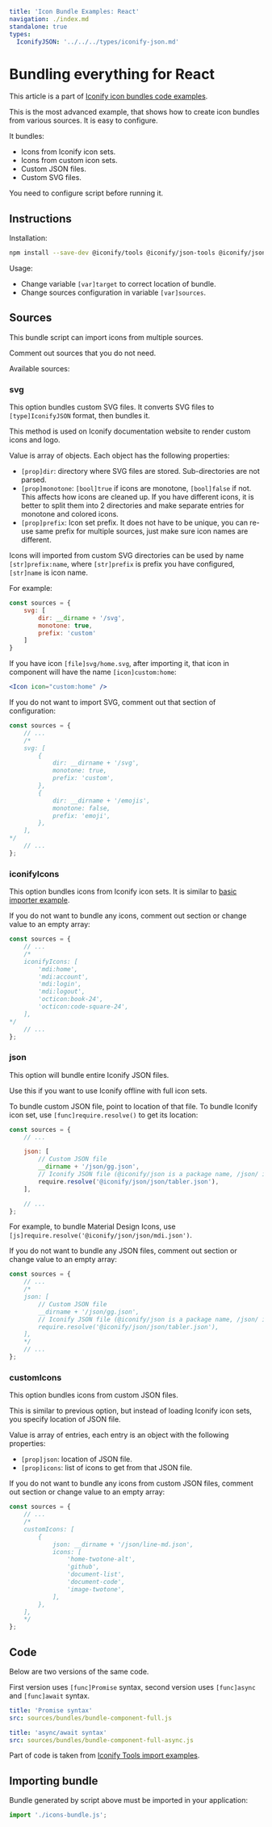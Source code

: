 ```yaml
title: 'Icon Bundle Examples: React'
navigation: ./index.md
standalone: true
types:
  IconifyJSON: '../../../types/iconify-json.md'
```

# Bundling everything for React

This article is a part of [Iconify icon bundles code examples](./index.md).

This is the most advanced example, that shows how to create icon bundles from various sources. It is easy to configure.

It bundles:

- Icons from Iconify icon sets.
- Icons from custom icon sets.
- Custom JSON files.
- Custom SVG files.

You need to configure script before running it.

## Instructions

Installation:

```bash
npm install --save-dev @iconify/tools @iconify/json-tools @iconify/json
```

Usage:

- Change variable `[var]target` to correct location of bundle.
- Change sources configuration in variable `[var]sources`.

## Sources

This bundle script can import icons from multiple sources.

Comment out sources that you do not need.

Available sources:

### svg

This option bundles custom SVG files. It converts SVG files to `[type]IconifyJSON` format, then bundles it.

This method is used on Iconify documentation website to render custom icons and logo.

Value is array of objects. Each object has the following properties:

- `[prop]dir`: directory where SVG files are stored. Sub-directories are not parsed.
- `[prop]monotone`: `[bool]true` if icons are monotone, `[bool]false` if not. This affects how icons are cleaned up. If you have different icons, it is better to split them into 2 directories and make separate entries for monotone and colored icons.
- `[prop]prefix`: Icon set prefix. It does not have to be unique, you can re-use same prefix for multiple sources, just make sure icon names are different.

Icons will imported from custom SVG directories can be used by name `[str]prefix:name`, where `[str]prefix` is prefix you have configured, `[str]name` is icon name.

For example:

```js
const sources = {
    svg: [
        dir: __dirname + '/svg',
        monotone: true,
        prefix: 'custom'
    ]
}
```

If you have icon `[file]svg/home.svg`, after importing it, that icon in component will have the name `[icon]custom:home`:

```jsx
<Icon icon="custom:home" />
```

If you do not want to import SVG, comment out that section of configuration:

```js
const sources = {
	// ...
	/*
	svg: [
		{
			dir: __dirname + '/svg',
			monotone: true,
			prefix: 'custom',
		},
		{
			dir: __dirname + '/emojis',
			monotone: false,
			prefix: 'emoji',
		},
	],
*/
	// ...
};
```

### iconifyIcons

This option bundles icons from Iconify icon sets. It is similar to [basic importer example](./react-simple.md).

If you do not want to bundle any icons, comment out section or change value to an empty array:

```js
const sources = {
	// ...
	/*
	iconifyIcons: [
		'mdi:home',
		'mdi:account',
		'mdi:login',
		'mdi:logout',
		'octicon:book-24',
		'octicon:code-square-24',
	],
*/
	// ...
};
```

### json

This option will bundle entire Iconify JSON files.

Use this if you want to use Iconify offline with full icon sets.

To bundle custom JSON file, point to location of that file. To bundle Iconify icon set, use `[func]require.resolve()` to get its location:

```js
const sources = {
	// ...

	json: [
		// Custom JSON file
		__dirname + '/json/gg.json',
		// Iconify JSON file (@iconify/json is a package name, /json/ is directory where files are, then filename)
		require.resolve('@iconify/json/json/tabler.json'),
	],

	// ...
};
```

For example, to bundle Material Design Icons, use `[js]require.resolve('@iconify/json/json/mdi.json')`.

If you do not want to bundle any JSON files, comment out section or change value to an empty array:

```js
const sources = {
	// ...
	/*
	json: [
		// Custom JSON file
		__dirname + '/json/gg.json',
		// Iconify JSON file (@iconify/json is a package name, /json/ is directory where files are, then filename)
		require.resolve('@iconify/json/json/tabler.json'),
	],
    */
	// ...
};
```

### customIcons

This option bundles icons from custom JSON files.

This is similar to previous option, but instead of loading Iconify icon sets, you specify location of JSON file.

Value is array of entries, each entry is an object with the following properties:

- `[prop]json`: location of JSON file.
- `[prop]icons`: list of icons to get from that JSON file.

If you do not want to bundle any icons from custom JSON files, comment out section or change value to an empty array:

```js
const sources = {
	// ...
	/*
	customIcons: [
		{
			json: __dirname + '/json/line-md.json',
			icons: [
				'home-twotone-alt',
				'github',
				'document-list',
				'document-code',
				'image-twotone',
			],
		},
	],
    */
};
```

## Code

Below are two versions of the same code.

First version uses `[func]Promise` syntax, second version uses `[func]async` and `[func]await` syntax.

```yaml
title: 'Promise syntax'
src: sources/bundles/bundle-component-full.js
```

```yaml
title: 'async/await syntax'
src: sources/bundles/bundle-component-full-async.js
```

Part of code is taken from [Iconify Tools import examples](../../../tools/node/import-mdi.md).

## Importing bundle

Bundle generated by script above must be imported in your application:

```js
import './icons-bundle.js';
```
